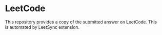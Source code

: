 # LeetCode

This repository provides a copy of the submitted answer on LeetCode. This is automated by LeetSync extension.
